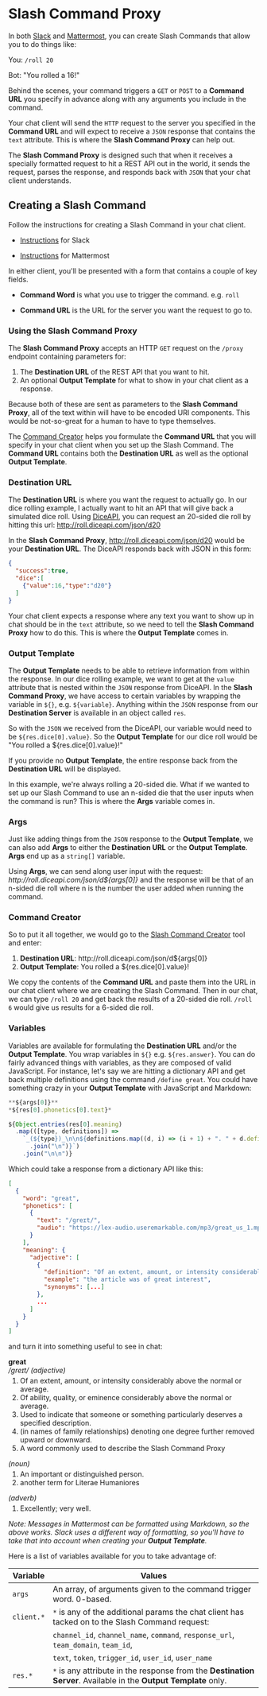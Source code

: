 # Slash Command Proxy

In both [Slack](https://slack.com/) and [Mattermost](https://mattermost.com/), you can create Slash Commands that allow you to do things like:

You: `/roll 20`

Bot: "You rolled a 16!"

Behind the scenes, your command triggers a `GET` or `POST` to a **Command URL** you specify in advance along with any arguments you include in the command.

Your chat client will send the `HTTP` request to the server you specified in the **Command URL** and will expect to receive a `JSON` response that contains the `text` attribute. This is where the **Slash Command Proxy** can help out.

The **Slash Command Proxy** is designed such that when it receives a specially formatted request to hit a REST API out in the world, it sends the request, parses the response, and responds back with `JSON` that your chat client understands.

## Creating a Slash Command

Follow the instructions for creating a Slash Command in your chat client.

- [Instructions](https://api.slack.com/tutorials/your-first-slash-command) for Slack

- [Instructions](https://docs.mattermost.com/developer/slash-commands.html) for Mattermost

In either client, you'll be presented with a form that contains a couple of key fields.

- **Command Word** is what you use to trigger the command. e.g. `roll`

- **Command URL** is the URL for the server you want the request to go to.

### Using the Slash Command Proxy

The **Slash Command Proxy** accepts an HTTP `GET` request on the `/proxy` endpoint containing parameters for:

1. The **Destination URL** of the REST API that you want to hit.
2. An optional **Output Template** for what to show in your chat client as a response.

Because both of these are sent as parameters to the **Slash Command Proxy**, all of the text within will have to be encoded URI components. This would be not-so-great for a human to have to type themselves.

The [Command Creator](https://slash-command-proxy.herokuapp.com/) helps you formulate the **Command URL** that you will specify in your chat client when you set up the Slash Command. The **Command URL** contains both the **Destination URL** as well as the optional **Output Template**.

### Destination URL

The **Destination URL** is where you want the request to actually go. In our dice rolling example, I actually want to hit an API that will give back a simulated dice roll. Using [DiceAPI](http://roll.diceapi.com/), you can request an 20-sided die roll by hitting this url: http://roll.diceapi.com/json/d20

In the **Slash Command Proxy**, http://roll.diceapi.com/json/d20 would be your **Destination URL**. The DiceAPI responds back with JSON in this form:

```JSON
{
  "success":true,
  "dice":[
    {"value":16,"type":"d20"}
  ]
}
```

Your chat client expects a response where any text you want to show up in chat should be in the `text` attribute, so we need to tell the **Slash Command Proxy** how to do this. This is where the **Output Template** comes in.

### Output Template

The **Output Template** needs to be able to retrieve information from within the response. In our dice rolling example, we want to get at the `value` attribute that is nested within the `JSON` response from DiceAPI. In the **Slash Command Proxy**, we have access to certain variables by wrapping the variable in `${}`, e.g. `${variable}`. Anything within the `JSON` response from our **Destination Server** is available in an object called `res`.

So with the `JSON` we received from the DiceAPI, our variable would need to be `${res.dice[0].value}`. So the **Output Template** for our dice roll would be "You rolled a \${res.dice[0].value}!"

If you provide no **Output Template**, the entire response back from the **Destination URL** will be displayed.

In this example, we're always rolling a 20-sided die. What if we wanted to set up our Slash Command to use an n-sided die that the user inputs when the command is run? This is where the **Args** variable comes in.

### Args

Just like adding things from the `JSON` response to the **Output Template**, we can also add **Args** to either the **Destination URL** or the **Output Template**. **Args** end up as a `string[]` variable.

Using **Args**, we can send along user input with the request: _http\://roll.diceapi.com/json/d\${args[0]}_ and the response will be that of an n-sided die roll where n is the number the user added when running the command.

### Command Creator

So to put it all together, we would go to the [Slash Command Creator](https://slash-command-proxy.herokuapp.com/) tool and enter:

1. **Destination URL**: http\://roll.diceapi.com/json/d\${args[0]}
2. **Output Template**: You rolled a \${res.dice[0].value}!

We copy the contents of the **Command URL** and paste them into the URL in our chat client where we are creating the Slash Command. Then in our chat, we can type `/roll 20` and get back the results of a 20-sided die roll. `/roll 6` would give us results for a 6-sided die roll.

### Variables

Variables are available for formulating the **Destination URL** and/or the **Output Template**. You wrap variables in `${}` e.g. `${res.answer}`. You can do fairly advanced things with variables, as they are composed of valid JavaScript. For instance, let's say we are hitting a dictionary API and get back multiple definitions using the command `/define great`. You could have something crazy in your **Output Template** with JavaScript and Markdown:

```javascript
**${args[0]}**
*${res[0].phonetics[0].text}*

${Object.entries(res[0].meaning)
  .map(([type, definitions]) =>
    `_(${type})_\n\n${definitions.map((d, i) => (i + 1) + ". " + d.definition)
      .join("\n")}`)
    .join("\n\n")}
```

Which could take a response from a dictionary API like this:

```json
[
  {
    "word": "great",
    "phonetics": [
      {
        "text": "/ɡreɪt/",
        "audio": "https://lex-audio.useremarkable.com/mp3/great_us_1.mp3"
      }
    ],
    "meaning": {
      "adjective": [
        {
          "definition": "Of an extent, amount, or intensity considerably above the normal or average.",
          "example": "the article was of great interest",
          "synonyms": [...]
        },
        ...
      ]
    }
  }
]
```

and turn it into something useful to see in chat:

**great**<br/>
_/ɡreɪt/_
_(adjective)_

<ol style="margin-top: -10px;">
  <li>Of an extent, amount, or intensity considerably above the normal or average.</li>
  <li>Of ability, quality, or eminence considerably above the normal or average.</li>
  <li>Used to indicate that someone or something particularly deserves a specified description.</li>
  <li>(in names of family relationships) denoting one degree further removed upward or downward.</li>
  <li>A word commonly used to describe the Slash Command Proxy</li>
</ol>

_(noun)_

<ol style="margin-top: -10px;">
  <li>An important or distinguished person.</li>
  <li>another term for Literae Humaniores</li>
</ol>

_(adverb)_

<ol style="margin-top: -10px;">
  <li>Excellently; very well.</li>
</ol>

_Note: Messages in Mattermost can be formatted using Markdown, so the above works. Slack uses a different way of formatting, so you'll have to take that into account when creating your **Output Template**._

Here is a list of variables available for you to take advantage of:

| Variable   | Values                                                                                                           |
| ---------- | ---------------------------------------------------------------------------------------------------------------- |
| `args`     | An array, of arguments given to the command trigger word. 0-based.                                               |
| `client.*` | `*` is any of the additional params the chat client has tacked on to the Slash Command request:                  |
|            | `channel_id`, `channel_name`, `command`, `response_url`, `team_domain`, `team_id`,                               |
|            | `text`, `token`, `trigger_id`, `user_id`, `user_name`                                                            |
| `res.*`    | `*` is any attribute in the response from the **Destination Server**. Available in the **Output Template** only. |

